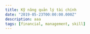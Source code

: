 ```yaml
---
title: Kỹ năng quản lý tài chính
date: "2019-05-23T00:00:00.000Z"
description: aaa
tags: [financial, management, skill]
---
```

